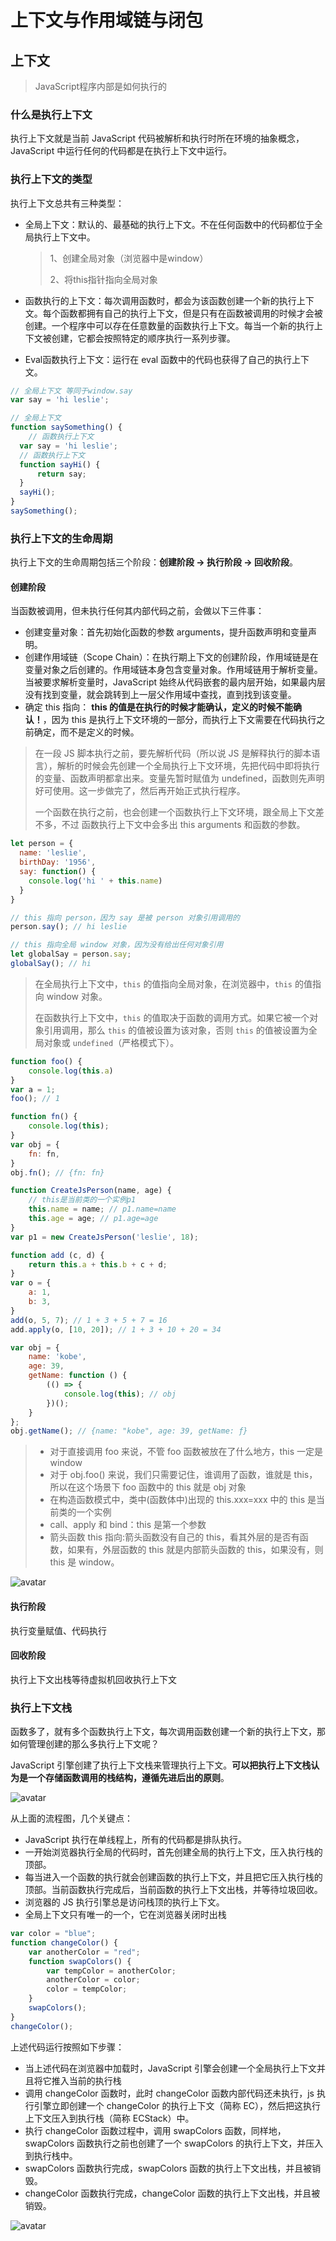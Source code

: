 # 上下文与作用域链与闭包



## 上下文

> JavaScript程序内部是如何执行的



### 什么是执行上下文

执行上下文就是当前 JavaScript 代码被解析和执行时所在环境的抽象概念， JavaScript 中运行任何的代码都是在执行上下文中运行。



### 执行上下文的类型

执行上下文总共有三种类型：

- 全局上下文：默认的、最基础的执行上下文。不在任何函数中的代码都位于全局执行上下文中。

  > 1、创建全局对象（浏览器中是window）
  >
  > 2、将this指针指向全局对象

- 函数执行的上下文：每次调用函数时，都会为该函数创建一个新的执行上下文。每个函数都拥有自己的执行上下文，但是只有在函数被调用的时候才会被创建。一个程序中可以存在任意数量的函数执行上下文。每当一个新的执行上下文被创建，它都会按照特定的顺序执行一系列步骤。

- Eval函数执行上下文：运行在 eval 函数中的代码也获得了自己的执行上下文。

```javascript
// 全局上下文 等同于window.say
var say = 'hi leslie';

// 全局上下文
function saySomething() {
	// 函数执行上下文
  var say = 'hi leslie';
  // 函数执行上下文
  function sayHi() {
      return say;
  }
  sayHi();
}
saySomething();
```



### 执行上下文的生命周期

执行上下文的生命周期包括三个阶段：**创建阶段 → 执行阶段 → 回收阶段**。



#### 创建阶段

当函数被调用，但未执行任何其内部代码之前，会做以下三件事：

- 创建变量对象：首先初始化函数的参数 arguments，提升函数声明和变量声明。
- 创建作用域链（Scope Chain）：在执行期上下文的创建阶段，作用域链是在变量对象之后创建的。作用域链本身包含变量对象。作用域链用于解析变量。当被要求解析变量时，JavaScript 始终从代码嵌套的最内层开始，如果最内层没有找到变量，就会跳转到上一层父作用域中查找，直到找到该变量。
- 确定 this 指向： **this 的值是在执行的时候才能确认，定义的时候不能确认！**，因为 this 是执行上下文环境的一部分，而执行上下文需要在代码执行之前确定，而不是定义的时候。

> 在一段 JS 脚本执行之前，要先解析代码（所以说 JS 是解释执行的脚本语言），解析的时候会先创建一个全局执行上下文环境，先把代码中即将执行的变量、函数声明都拿出来。变量先暂时赋值为 undefined，函数则先声明好可使用。这一步做完了，然后再开始正式执行程序。
>
> 一个函数在执行之前，也会创建一个函数执行上下文环境，跟全局上下文差不多，不过 函数执行上下文中会多出 this arguments 和函数的参数。

```javascript
let person = {
  name: 'leslie',
  birthDay: '1956',
  say: function() {
    console.log('hi ' + this.name)
  }
}

// this 指向 person，因为 say 是被 person 对象引用调用的
person.say(); // hi leslie

// this 指向全局 window 对象，因为没有给出任何对象引用
let globalSay = person.say;
globalSay(); // hi
```

> 在全局执行上下文中，`this` 的值指向全局对象，在浏览器中，`this` 的值指向 window 对象。
>
> 在函数执行上下文中，`this` 的值取决于函数的调用方式。如果它被一个对象引用调用，那么 `this` 的值被设置为该对象，否则 `this` 的值被设置为全局对象或 `undefined`（严格模式下）。

```javascript
function foo() {
    console.log(this.a)
}
var a = 1;
foo(); // 1

function fn() {
    console.log(this);
}
var obj = {
    fn: fn,
}
obj.fn(); // {fn: fn}

function CreateJsPerson(name, age) {
    // this是当前类的一个实例p1
    this.name = name; // p1.name=name
    this.age = age; // p1.age=age
}
var p1 = new CreateJsPerson('leslie', 18);

function add (c, d) {
    return this.a + this.b + c + d;
}
var o = {
    a: 1,
    b: 3,
}
add(o, 5, 7); // 1 + 3 + 5 + 7 = 16
add.apply(o, [10, 20]); // 1 + 3 + 10 + 20 = 34

var obj = {
    name: 'kobe',
	age: 39,
	getName: function () {
		(() => {
			console.log(this); // obj
		})();
	}
};
obj.getName(); // {name: "kobe", age: 39, getName: ƒ}
```

> - 对于直接调用 foo 来说，不管 foo 函数被放在了什么地方，this 一定是 window
> - 对于 obj.foo() 来说，我们只需要记住，谁调用了函数，谁就是 this，所以在这个场景下 foo 函数中的 this 就是 obj 对象
> - 在构造函数模式中，类中(函数体中)出现的 this.xxx=xxx 中的 this 是当前类的一个实例
> - call、apply 和 bind：this 是第一个参数
> - 箭头函数 this 指向:箭头函数没有自己的 this，看其外层的是否有函数，如果有，外层函数的 this 就是内部箭头函数的 this，如果没有，则 this 是 window。

![avatar](./img/context.png)

#### 执行阶段

执行变量赋值、代码执行

#### 回收阶段

执行上下文出栈等待虚拟机回收执行上下文



### 执行上下文栈

函数多了，就有多个函数执行上下文，每次调用函数创建一个新的执行上下文，那如何管理创建的那么多执行上下文呢？

JavaScript 引擎创建了执行上下文栈来管理执行上下文。**可以把执行上下文栈认为是一个存储函数调用的栈结构，遵循先进后出的原则**。

![avatar](./img/stack.gif)

从上面的流程图，几个关键点：

- JavaScript 执行在单线程上，所有的代码都是排队执行。
- 一开始浏览器执行全局的代码时，首先创建全局的执行上下文，压入执行栈的顶部。
- 每当进入一个函数的执行就会创建函数的执行上下文，并且把它压入执行栈的顶部。当前函数执行完成后，当前函数的执行上下文出栈，并等待垃圾回收。
- 浏览器的 JS 执行引擎总是访问栈顶的执行上下文。
- 全局上下文只有唯一的一个，它在浏览器关闭时出栈

```javascript
var color = "blue";
function changeColor() {
    var anotherColor = "red";
    function swapColors() {
        var tempColor = anotherColor;
        anotherColor = color;
        color = tempColor;
    }
    swapColors();
}
changeColor();
```

上述代码运行按照如下步骤：

- 当上述代码在浏览器中加载时，JavaScript 引擎会创建一个全局执行上下文并且将它推入当前的执行栈
- 调用 changeColor 函数时，此时 changeColor 函数内部代码还未执行，js 执行引擎立即创建一个 changeColor 的执行上下文（简称 EC），然后把这执行上下文压入到执行栈（简称 ECStack）中。
- 执行 changeColor 函数过程中，调用 swapColors 函数，同样地，swapColors 函数执行之前也创建了一个 swapColors 的执行上下文，并压入到执行栈中。
- swapColors 函数执行完成，swapColors 函数的执行上下文出栈，并且被销毁。
- changeColor 函数执行完成，changeColor 函数的执行上下文出栈，并且被销毁。

![avatar](./img/stack1.png)